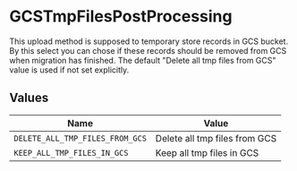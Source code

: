 # GCSTmpFilesPostProcessing

This upload method is supposed to temporary store records in GCS bucket. By this select you can chose if these records should be removed from GCS when migration has finished. The default "Delete all tmp files from GCS" value is used if not set explicitly.


## Values

| Name                            | Value                           |
| ------------------------------- | ------------------------------- |
| `DELETE_ALL_TMP_FILES_FROM_GCS` | Delete all tmp files from GCS   |
| `KEEP_ALL_TMP_FILES_IN_GCS`     | Keep all tmp files in GCS       |